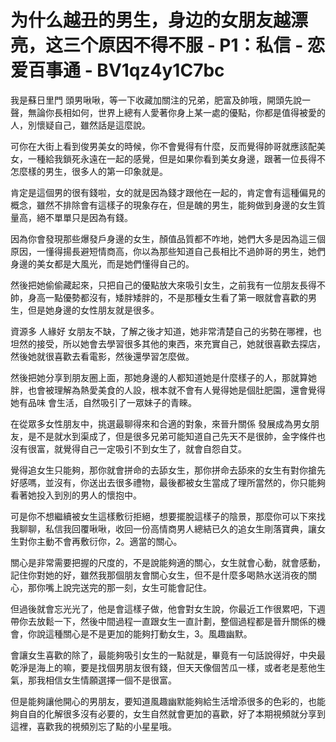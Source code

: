 # 为什么越丑的男生，身边的女朋友越漂亮，这三个原因不得不服 - P1：私信 - 恋爱百事通 - BV1qz4y1C7bc

我是蘇日里門 頭男啾啾，等一下收藏加關注的兄弟，肥富及帥哦，開頭先說一聲，無論你長相如何，世界上總有人愛著你身上某一處的優點，你都是值得被愛的人，別懷疑自己，雖然話是這麼說。

可你在大街上看到俊男美女的時候，你不會覺得有什麼，反而覺得帥哥就應該配美女，一種給我鎖死永遠在一起的感覺，但是如果你看到美女身邊，跟著一位長得不怎麼樣的男生，很多人的第一印象就是。

肯定是這個男的很有錢啦，女的就是因為錢才跟他在一起的，肯定會有這種偏見的概念，雖然不排除會有這樣子的現象存在，但是醜的男生，能夠做到身邊的女生質量高，絕不單單只是因為有錢。

因為你會發現那些爆發戶身邊的女生，顏值品質都不咋地，她們大多是因為這三個原因，一懂得揚長避短情商高，你以為那些知道自己長相比不過帥哥的男生，她們身邊的美女都是大風光，而是她們懂得自己的。

然後把她偷偷藏起來，只把自己的優點放大來吸引女生，之前我有一位朋友長得不帥，身高一點優勢都沒有，矮胖矮胖的，不是那種女生看了第一眼就會喜歡的男生，但是她身邊的女性朋友就是很多。

資源多 人緣好 女朋友不缺，了解之後才知道，她非常清楚自己的劣勢在哪裡，也坦然的接受，所以她會去學習很多其他的東西，來充實自己，她就很喜歡去探店，然後她就很喜歡去看電影，然後還學習怎麼做。

然後把她分享到朋友圈上面，那她身邊的人都知道她是什麼樣子的人，那就算她胖，也會被理解為熱愛美食的人設，根本就不會有人覺得她是個肚肥園，還會覺得她有品味 會生活，自然吸引了一眾妹子的青睞。

在從眾多女性朋友中，挑選最聊得來和合適的對象，來晉升關係 發展成為男女朋友，是不是就水到渠成了，但是很多兄弟可能知道自己先天不是很帥，金字條件也沒有很富，就覺得自己一定吸引不到女生了，就會自怨自艾。

覺得追女生只能夠，那你就會拼命的去舔女生，那你拼命去舔來的女生有對你搶先好感嗎，並沒有，你送出去很多禮物，最後都被女生當成了理所當然的，你只能夠看著她投入到別的男人的懷抱中。

可是你不想繼續被女生這樣敷衍拒絕，想要擺脫這樣子的陰景，那麼你可以下來找我聊聊，私信我回覆啾啾，收回一份高情商男人總結已久的追女生剛落寶典，讓女生對你主動不會再敷衍你，2。適當的關心。

關心是非常需要把握的尺度的，不是說能夠適的關心，女生就會心動，就會感動，記住你對她的好，雖然我那個朋友會關心女生，但不是什麼多喝熱水送消夜的關心，那你嘴上說完送完的那一刻，女生可能會記住。

但過後就會忘光光了，他是會這樣子做，他會對女生說，你最近工作很累吧，下週帶你去放鬆一下，然後中間過程一直跟女生一直計劃，整個過程都是晉升關係的機會，你說這種關心是不是更加的能夠打動女生，3。風趣幽默。

會讓女生喜歡的除了，最能夠吸引女生的一點就是，畢竟有一句話說得好，中央最乾淨是海上的嘛，要是找個男朋友很有錢，但天天像個苦瓜一樣，或者老是惹他生氣，那我相信女生情願選擇一個不是很富。

但是能夠讓他開心的男朋友，要知道風趣幽默能夠給生活增添很多的色彩的，也能夠自自的化解很多沒有必要的，女生自然就會更加的喜歡，好了本期視頻就分享到這裡，喜歡我的視頻別忘了點的小星星哦。


